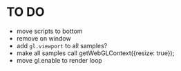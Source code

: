 TO DO
=====

*   move scripts to bottom
*   remove on window
*   add `gl.viewport` to all samples?
*   make all samples call getWebGLContext({resize: true});
*   move gl.enable to render loop



